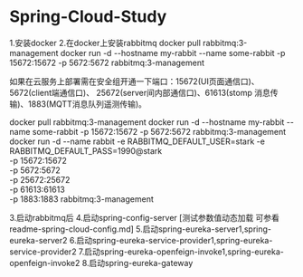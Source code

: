 # Spring-Cloud-Study
1.安装docker
2.在docker上安装rabbitmq
    docker pull rabbitmq:3-management
    docker run -d --hostname my-rabbit --name some-rabbit -p 15672:15672 -p 5672:5672 rabbitmq:3-management
	
   如果在云服务上部署需在安全组开通一下端口：15672(UI页面通信口)、5672(client端通信口)、
   25672(server间内部通信口)、61613(stomp 消息传输)、1883(MQTT消息队列遥测传输)。

   docker pull rabbitmq:3-management
   docker run -d --hostname my-rabbit --name some-rabbit -p 15672:15672 -p 5672:5672 rabbitmq:3-management
   docker run -d --name rabbit -e RABBITMQ_DEFAULT_USER=stark -e RABBITMQ_DEFAULT_PASS=1990@stark \
	-p 15672:15672 \
	-p 5672:5672 \
	-p 25672:25672 \
	-p 61613:61613 \
	-p 1883:1883  rabbitmq:3-management	
	
3.启动rabbitmq后
4.启动spring-config-server [测试参数值动态加载 可参看readme-spring-cloud-config.md]
5.启动spring-eureka-server1,spring-eureka-server2
6.启动spring-eureka-service-provider1,spring-eureka-service-provider2
7.启动spring-eureka-openfeign-invoke1,spring-eureka-openfeign-invoke2
8.启动spring-eureka-gateway